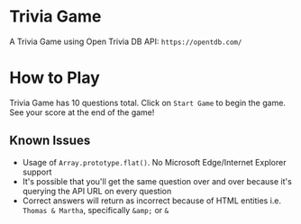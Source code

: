 # Trivia Game
A Trivia Game using Open Trivia DB API: `https://opentdb.com/`

# How to Play
Trivia Game has 10 questions total. Click on `Start Game` to begin the game. See your score at the end of the game!

## Known Issues
- Usage of `Array.prototype.flat()`. No Microsoft Edge/Internet Explorer support
- It's possible that you'll get the same question over and over because it's querying the API URL on every question
- Correct answers will return as incorrect because of HTML entities i.e. `Thomas & Martha`, specifically `&amp;` or `&`
